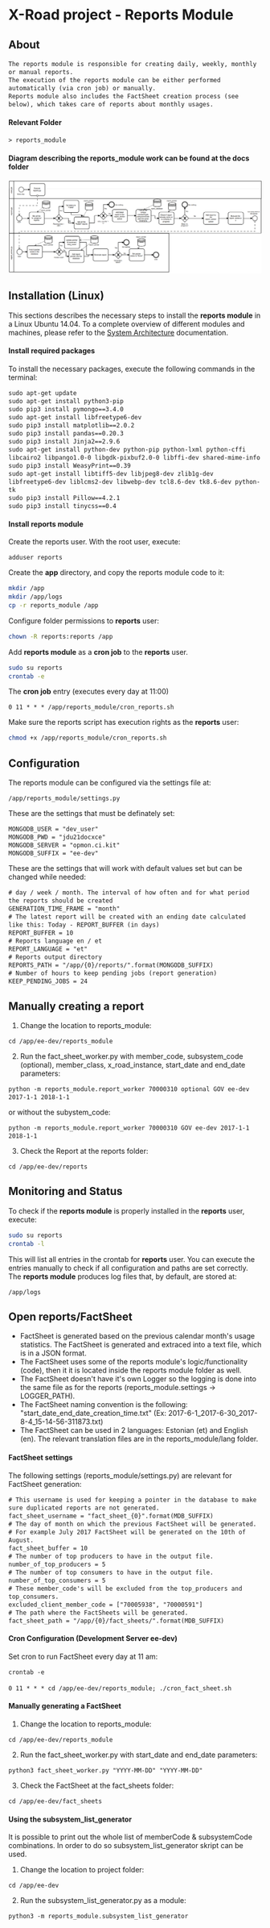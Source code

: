 # X-Road project - Reports Module

## About
```
The reports module is responsible for creating daily, weekly, monthly or manual reports.
The execution of the reports module can be either performed automatically (via cron job) or manually.
Reports module also includes the FactSheet creation process (see below), which takes care of reports about monthly usages.
```

#### Relevant Folder
```
> reports_module
```

#### Diagram describing the reports_module work can be found at the docs folder

![reports module diagram](img/Reports_module_diagram_v4.png "Reports module diagram")

## Installation (Linux)

This sections describes the necessary steps to install the **reports module** in a Linux Ubuntu 14.04. 
To a complete overview of different modules and machines, please refer to the [System Architecture](system_architecture.md) documentation.

#### Install required packages

To install the necessary packages, execute the following commands in the terminal:

```
sudo apt-get update
sudo apt-get install python3-pip
sudo pip3 install pymongo==3.4.0
sudo apt-get install libfreetype6-dev
sudo pip3 install matplotlib==2.0.2
sudo pip3 install pandas==0.20.3
sudo pip3 install Jinja2==2.9.6
sudo apt-get install python-dev python-pip python-lxml python-cffi libcairo2 libpango1.0-0 libgdk-pixbuf2.0-0 libffi-dev shared-mime-info
sudo pip3 install WeasyPrint==0.39
sudo apt-get install libtiff5-dev libjpeg8-dev zlib1g-dev libfreetype6-dev liblcms2-dev libwebp-dev tcl8.6-dev tk8.6-dev python-tk
sudo pip3 install Pillow==4.2.1
sudo pip3 install tinycss==0.4

```

#### Install reports module

Create the reports user. With the root user, execute:

```
adduser reports 
```

Create the **app** directory, and copy the reports module code to it:

```bash
mkdir /app
mkdir /app/logs
cp -r reports_module /app
```

Configure folder permissions to **reports** user:

```bash
chown -R reports:reports /app
```

Add **reports module** as a **cron job** to the **reports** user.

```bash
sudo su reports
crontab -e
```

The **cron job** entry (executes every day at 11:00)

```
0 11 * * * /app/reports_module/cron_reports.sh
```

Make sure the reports script has execution rights as the **reports** user:

```bash
chmod +x /app/reports_module/cron_reports.sh
```

## Configuration

The reports module can be configured via the settings file at:

```
/app/reports_module/settings.py
```
These are the settings that must be definately set:
```
MONGODB_USER = "dev_user"
MONGODB_PWD = "jdu21docxce"
MONGODB_SERVER = "opmon.ci.kit"
MONGODB_SUFFIX = "ee-dev"
```

These are the settings that will work with default values set but can be changed while needed:
```
# day / week / month. The interval of how often and for what period the reports should be created
GENERATION_TIME_FRAME = "month"
# The latest report will be created with an ending date calculated like this: Today - REPORT_BUFFER (in days)
REPORT_BUFFER = 10
# Reports language en / et
REPORT_LANGUAGE = "et"
# Reports output directory
REPORTS_PATH = "/app/{0}/reports/".format(MONGODB_SUFFIX)
# Number of hours to keep pending jobs (report generation)
KEEP_PENDING_JOBS = 24
```

## Manually creating a report
1. Change the location to reports_module:
```
cd /app/ee-dev/reports_module
```
2. Run the fact_sheet_worker.py with member_code, subsystem_code (optional), member_class, x_road_instance, start_date and end_date parameters:
```
python -m reports_module.report_worker 70000310 optional GOV ee-dev 2017-1-1 2018-1-1
```
or without the subystem_code:
```
python -m reports_module.report_worker 70000310 GOV ee-dev 2017-1-1 2018-1-1
```
3. Check the Report at the reports folder:
```
cd /app/ee-dev/reports
```

## Monitoring and Status

To check if the **reports module** is properly installed in the **reports** user, execute:

```bash
sudo su reports
crontab -l
```

This will list all entries in the crontab for **reports** user. You can execute the entries manually to check if all configuration and paths are set correctly.
The **reports module** produces log files that, by default, are stored at:

```
/app/logs
```

## Open reports/FactSheet
* FactSheet is generated based on the previous calendar month's usage statistics. The FactSheet is generated and extraced into a text file, which is in a JSON format.
* The FactSheet uses some of the reports module's logic/functionality (code), then it it is located inside the reports module folder as well. 
* The FactSheet doesn't have it's own Logger so the logging is done into the same file as for the reports (reports_module.settings -> LOGGER_PATH).
* The FactSheet naming convention is the following: "start_date_end_date_creation_time.txt" (Ex: 2017-6-1_2017-6-30_2017-8-4_15-14-56-311873.txt)
* The FactSheet can be used in 2 languages: Estonian (et) and English (en). The relevant translation files are in the reports_module/lang folder.
#### FactSheet settings
The following settings (reports_module/settings.py) are relevant for FactSheet generation:
```
# This username is used for keeping a pointer in the database to make sure duplicated reports are not generated.
fact_sheet_username = "fact_sheet_{0}".format(MDB_SUFFIX)
# The day of month on which the previous FactSheet will be generated.
# For example July 2017 FactSheet will be generated on the 10th of August.
fact_sheet_buffer = 10
# The number of top producers to have in the output file.
number_of_top_producers = 5
# The number of top consumers to have in the output file.
number_of_top_consumers = 5
# These member_code's will be excluded from the top_producers and top_consumers.
excluded_client_member_code = ["70005938", "70000591"]
# The path where the FactSheets will be generated.
fact_sheet_path = "/app/{0}/fact_sheets/".format(MDB_SUFFIX)
```
#### Cron Configuration (Development Server ee-dev)

Set cron to run FactSheet every day at 11 am:
```
crontab -e

0 11 * * * cd /app/ee-dev/reports_module; ./cron_fact_sheet.sh
```
#### Manually generating a FactSheet
1. Change the location to reports_module:
```
cd /app/ee-dev/reports_module
```
2. Run the fact_sheet_worker.py with start_date and end_date parameters:
```
python3 fact_sheet_worker.py "YYYY-MM-DD" "YYYY-MM-DD"
```
3. Check the FactSheet at the fact_sheets folder:
```
cd /app/ee-dev/fact_sheets
```

#### Using the subsystem_list_generator
It is possible to print out the whole list of memberCode & subsystemCode combinations.
In order to do so subsystem_list_generator skript can be used.
1. Change the location to project folder:
```
cd /app/ee-dev
```
2. Run the subsystem_list_generator.py as a module:
```
python3 -m reports_module.subsystem_list_generator
```
